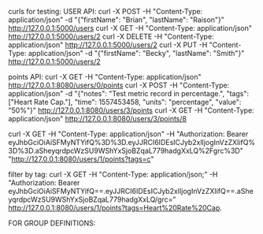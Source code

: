 curls for testing:
USER API:
curl -X POST -H "Content-Type: application/json" -d "{\"firstName\": \"Brian\", \"lastName\": \"Raison\"}" http://127.0.0.1:5000/users
curl -X GET -H "Content-Type: application/json" http://127.0.0.1:5000/users/2
curl -X DELETE -H "Content-Type: application/json" http://127.0.0.1:5000/users/2
curl -X PUT -H "Content-Type: application/json" -d "{\"firstName\": \"Becky\", \"lastName\": \"Smith\"}" http://127.0.0.1:5000/users/2

points API:
curl -X GET -H "Content-Type: application/json" http://127.0.0.1:8080/users/0/points
curl -X POST -H "Content-Type: application/json" -d "{\"notes\": \"Test metric record in percentage.\", \"tags\": [\"Heart Rate Cap.\"], \"time\": 1557453458, \"units\": \"percentage\", \"value\": \"50%\"}" http://127.0.0.1:8080/users/3/points
curl -X GET -H "Content-Type: application/json" http://127.0.0.1:8080/users/3/points/8


curl -X GET -H "Content-Type: application/json" -H "Authorization: Bearer eyJhbGciOiAiSFMyNTYifQ%3D%3D.eyJJRCI6IDEsICJyb2xlIjogInVzZXIifQ%3D%3D.aSheyqrdpcWzSU9WShYxSjoBZqaL779hadgXxLQ%2Fgrc%3D" "http://127.0.0.1:8080/users/1/points?tags=c"


filter by tag:
curl -X GET -H "Content-Type: application/json;" -H "Authorization: Bearer eyJhbGciOiAiSFMyNTYifQ==.eyJJRCI6IDEsICJyb2xlIjogInVzZXIifQ==.aSheyqrdpcWzSU9WShYxSjoBZqaL779hadgXxLQ/grc=" http://127.0.0.1:8080/users/1/points?tags=Heart%20Rate%20Cap.



FOR GROUP DEFINITIONS: